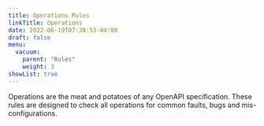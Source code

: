 ```yaml
---
title: Operations Rules
linkTitle: Operations
date: 2022-06-19T07:39:53-04:00
draft: false
menu:
  vacuum:
    parent: "Rules"
    weight: 3
showList: true
---
```


Operations are the meat and potatoes of any OpenAPI specification. These rules are designed to check all operations for 
common faults, bugs and mis-configurations. 